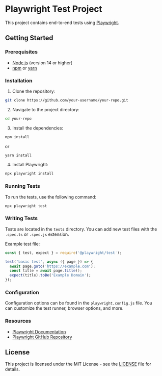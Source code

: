 # Playwright Test Project

This project contains end-to-end tests using [Playwright](https://playwright.dev/).

## Getting Started

### Prerequisites

- [Node.js](https://nodejs.org/) (version 14 or higher)
- [npm](https://www.npmjs.com/) or [yarn](https://yarnpkg.com/)

### Installation

1. Clone the repository:
  ```sh
  git clone https://github.com/your-username/your-repo.git
  ```
2. Navigate to the project directory:
  ```sh
  cd your-repo
  ```
3. Install the dependencies:
  ```sh
  npm install
  ```
  or
  ```sh
  yarn install
  ```
4. Install Playwright:
  ```sh
  npx playwright install
  ```

### Running Tests

To run the tests, use the following command:
```sh
npx playwright test
```

### Writing Tests

Tests are located in the `tests` directory. You can add new test files with the `.spec.ts` or `.spec.js` extension.

Example test file:
```javascript
const { test, expect } = require('@playwright/test');

test('basic test', async ({ page }) => {
  await page.goto('https://example.com');
  const title = await page.title();
  expect(title).toBe('Example Domain');
});
```

### Configuration

Configuration options can be found in the `playwright.config.js` file. You can customize the test runner, browser options, and more.

### Resources

- [Playwright Documentation](https://playwright.dev/docs/intro)
- [Playwright GitHub Repository](https://github.com/microsoft/playwright)

## License

This project is licensed under the MIT License - see the [LICENSE](LICENSE) file for details.